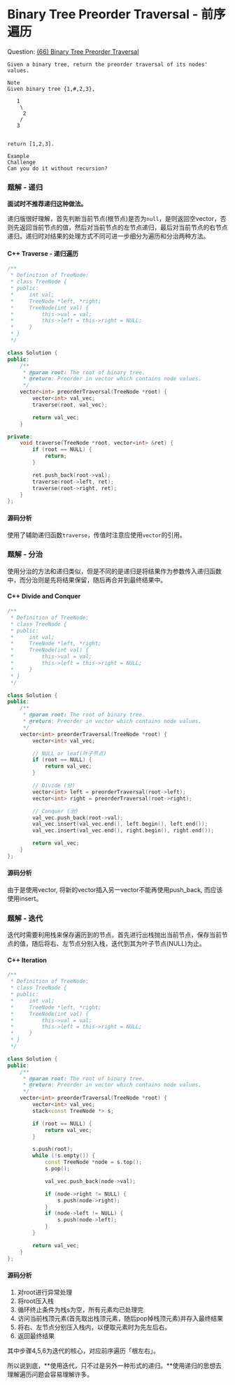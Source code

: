 # Binary Tree Preorder Traversal - 前序遍历

Question: [(66) Binary Tree Preorder Traversal](http://www.lintcode.com/en/problem/binary-tree-preorder-traversal/)

```
Given a binary tree, return the preorder traversal of its nodes' values.

Note
Given binary tree {1,#,2,3},

   1
    \
     2
    /
   3


return [1,2,3].

Example
Challenge
Can you do it without recursion?
```

### 题解 - 递归

**面试时不推荐递归这种做法。**

递归版很好理解，首先判断当前节点(根节点)是否为`null`，是则返回空vector，否则先返回当前节点的值，然后对当前节点的左节点递归，最后对当前节点的右节点递归。递归时对结果的处理方式不同可进一步细分为遍历和分治两种方法。

#### C++ Traverse - 递归遍历

```c++
/**
 * Definition of TreeNode:
 * class TreeNode {
 * public:
 *     int val;
 *     TreeNode *left, *right;
 *     TreeNode(int val) {
 *         this->val = val;
 *         this->left = this->right = NULL;
 *     }
 * }
 */

class Solution {
public:
    /**
     * @param root: The root of binary tree.
     * @return: Preorder in vector which contains node values.
     */
    vector<int> preorderTraversal(TreeNode *root) {
        vector<int> val_vec;
        traverse(root, val_vec);

        return val_vec;
    }

private:
    void traverse(TreeNode *root, vector<int> &ret) {
        if (root == NULL) {
            return;
        }

        ret.push_back(root->val);
        traverse(root->left, ret);
        traverse(root->right, ret);
    }
};
```

#### 源码分析

使用了辅助递归函数`traverse`，传值时注意应使用`vector`的引用。

### 题解 - 分治

使用分治的方法和递归类似，但是不同的是递归是将结果作为参数传入递归函数中，而分治则是先将结果保留，随后再合并到最终结果中。

#### C++ Divide and Conquer

```c++
/**
 * Definition of TreeNode:
 * class TreeNode {
 * public:
 *     int val;
 *     TreeNode *left, *right;
 *     TreeNode(int val) {
 *         this->val = val;
 *         this->left = this->right = NULL;
 *     }
 * }
 */

class Solution {
public:
    /**
     * @param root: The root of binary tree.
     * @return: Preorder in vector which contains node values.
     */
    vector<int> preorderTraversal(TreeNode *root) {
        vector<int> val_vec;

        // NULL or leaf(叶子节点)
        if (root == NULL) {
            return val_vec;
        }

        // Divide (分)
        vector<int> left = preorderTraversal(root->left);
        vector<int> right = preorderTraversal(root->right);

        // Conquer (治)
        val_vec.push_back(root->val);
        val_vec.insert(val_vec.end(), left.begin(), left.end());
        val_vec.insert(val_vec.end(), right.begin(), right.end());

        return val_vec;
    }
};
```

#### 源码分析

由于是使用vector, 将新的vector插入另一vector不能再使用push_back, 而应该使用insert。

### 题解 - 迭代

迭代时需要利用栈来保存遍历到的节点，首先进行出栈抛出当前节点，保存当前节点的值，随后将右、左节点分别入栈，迭代到其为叶子节点(NULL)为止。

#### C++ Iteration

```c++
/**
 * Definition of TreeNode:
 * class TreeNode {
 * public:
 *     int val;
 *     TreeNode *left, *right;
 *     TreeNode(int val) {
 *         this->val = val;
 *         this->left = this->right = NULL;
 *     }
 * }
 */

class Solution {
public:
    /**
     * @param root: The root of binary tree.
     * @return: Preorder in vector which contains node values.
     */
    vector<int> preorderTraversal(TreeNode *root) {
        vector<int> val_vec;
        stack<const TreeNode *> s;

        if (root == NULL) {
            return val_vec;
        }

        s.push(root);
        while (!s.empty()) {
            const TreeNode *node = s.top();
            s.pop();

            val_vec.push_back(node->val);

            if (node->right != NULL) {
                s.push(node->right);
            }
            if (node->left != NULL) {
                s.push(node->left);
            }
        }

        return val_vec;
    }
};
```

#### 源码分析

1. 对root进行异常处理
2. 将root压入栈
3. 循环终止条件为栈s为空，所有元素均已处理完
4. 访问当前栈顶元素(首先取出栈顶元素，随后pop掉栈顶元素)并存入最终结果
5. 将右、左节点分别压入栈内，以便取元素时为先左后右。
6. 返回最终结果

其中步骤4,5,6为迭代的核心，对应前序遍历「根左右」。

所以说到底，**使用迭代，只不过是另外一种形式的递归。**使用递归的思想去理解遍历问题会容易理解许多。
